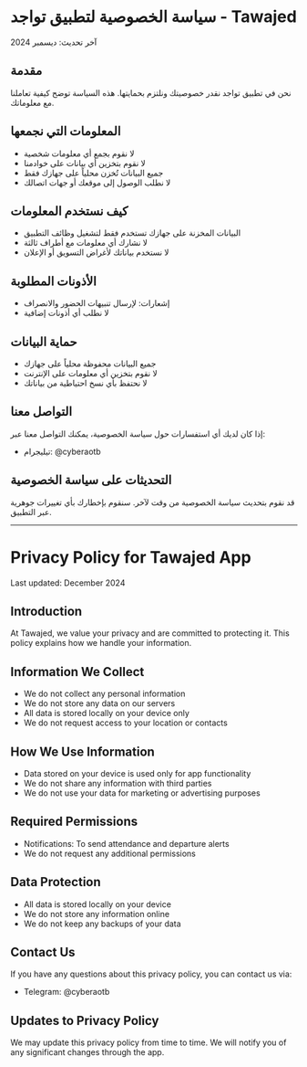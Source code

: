 # سياسة الخصوصية لتطبيق تواجد - Tawajed

آخر تحديث: ديسمبر 2024

## مقدمة
نحن في تطبيق تواجد نقدر خصوصيتك ونلتزم بحمايتها. هذه السياسة توضح كيفية تعاملنا مع معلوماتك.

## المعلومات التي نجمعها
- لا نقوم بجمع أي معلومات شخصية
- لا نقوم بتخزين أي بيانات على خوادمنا
- جميع البيانات تُخزن محلياً على جهازك فقط
- لا نطلب الوصول إلى موقعك أو جهات اتصالك

## كيف نستخدم المعلومات
- البيانات المخزنة على جهازك تستخدم فقط لتشغيل وظائف التطبيق
- لا نشارك أي معلومات مع أطراف ثالثة
- لا نستخدم بياناتك لأغراض التسويق أو الإعلان

## الأذونات المطلوبة
- إشعارات: لإرسال تنبيهات الحضور والانصراف
- لا نطلب أي أذونات إضافية

## حماية البيانات
- جميع البيانات محفوظة محلياً على جهازك
- لا نقوم بتخزين أي معلومات على الإنترنت
- لا نحتفظ بأي نسخ احتياطية من بياناتك

## التواصل معنا
إذا كان لديك أي استفسارات حول سياسة الخصوصية، يمكنك التواصل معنا عبر:
- تيليجرام: @cyberaotb

## التحديثات على سياسة الخصوصية
قد نقوم بتحديث سياسة الخصوصية من وقت لآخر. سنقوم بإخطارك بأي تغييرات جوهرية عبر التطبيق.

---

# Privacy Policy for Tawajed App

Last updated: December 2024

## Introduction
At Tawajed, we value your privacy and are committed to protecting it. This policy explains how we handle your information.

## Information We Collect
- We do not collect any personal information
- We do not store any data on our servers
- All data is stored locally on your device only
- We do not request access to your location or contacts

## How We Use Information
- Data stored on your device is used only for app functionality
- We do not share any information with third parties
- We do not use your data for marketing or advertising purposes

## Required Permissions
- Notifications: To send attendance and departure alerts
- We do not request any additional permissions

## Data Protection
- All data is stored locally on your device
- We do not store any information online
- We do not keep any backups of your data

## Contact Us
If you have any questions about this privacy policy, you can contact us via:
- Telegram: @cyberaotb

## Updates to Privacy Policy
We may update this privacy policy from time to time. We will notify you of any significant changes through the app.
